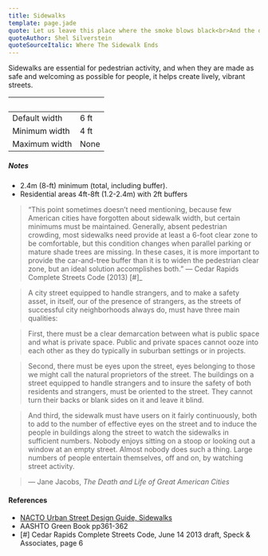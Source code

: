 ```yaml
---
title: Sidewalks
template: page.jade
quote: Let us leave this place where the smoke blows black<br>And the dark street winds and bends.<br>Past the pits where the asphalt flowers grow<br>We shall walk with a walk that is measured and slow,<br>And watch where the chalk-white arrows go<br>To the place where the sidewalk ends.
quoteAuthor: Shel Silverstein
quoteSourceItalic: Where The Sidewalk Ends
---
```


Sidewalks are essential for pedestrian activity, and when they are made as safe and welcoming as possible for people, it helps create lively, vibrant streets.

&nbsp;                   | &nbsp;
------------------------ | --------------------
Default width            | 6 ft
Minimum width            | 4 ft
Maximum width            | None

##### Notes

  * 2.4m (8-ft) minimum (total, including buffer).
  * Residential areas 4ft-8ft (1.2-2.4m) with 2ft buffers

> “This point sometimes doesn’t need mentioning, because few American cities have forgotten about sidewalk width, but certain minimums must be maintained. Generally, absent pedestrian crowding, most sidewalks need provide at least a 6-foot clear zone to be comfortable, but this condition changes when parallel parking or mature shade trees are missing. In these cases, it is more important to provide the car-and-tree buffer than it is to widen the pedestrian clear zone, but an ideal solution accomplishes both.”
    — Cedar Rapids Complete Streets Code (2013) [#]_



> A city street equipped to handle strangers, and to make a safety asset, in itself, our of the presence of strangers, as the streets of successful city neighborhoods always do, must have three main qualities:

> First, there must be a clear demarcation between what is public space and what is private space. Public and private spaces cannot ooze into each other as they do typically in suburban settings or in projects.

> Second, there must be eyes upon the street, eyes belonging to those we might call the natural proprietors of the street. The buildings on a street equipped to handle strangers and to insure the safety of both residents and strangers, must be oriented to the street. They cannot turn their backs or blank sides on it and leave it blind.

> And third, the sidewalk must have users on it fairly continuously, both to add to the number of effective eyes on the street and to induce the people in buildings along the street to watch the sidewalks in sufficient numbers. Nobody enjoys sitting on a stoop or looking out a window at an empty street. Almost nobody does such a thing. Large numbers of people entertain themselves, off and on, by watching street activity.

> ― Jane Jacobs, _The Death and Life of Great American Cities_

#### References

* [NACTO Urban Street Design Guide, Sidewalks](http://nacto.org/usdg/street-design-elements/sidewalks/)
* AASHTO Green Book pp361-362
* [#] Cedar Rapids Complete Streets Code, June 14 2013 draft, Speck & Associates, page 6
